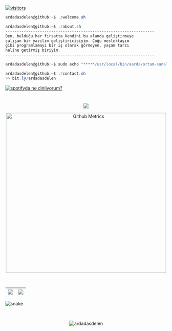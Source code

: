 [![visitors](https://visitor-badge.laobi.icu/badge?page_id=ardadasdelen.ardadasdelen)](https://bit.ly/ardadasdelen)
```csharp
ardadasdelen@github:~$ ./welcome.sh
```
```csharp
ardadasdelen@github:~$ ./about.sh
-----------------------------------------------------------------
Ben, bulduğu her fırsatta kendini bu alanda geliştirmeye 
çalışan bir yazılım geliştiricisiyim. Çoğu meslektaşım 
gibi programlamayı bir iş olarak görmeyen, yaşam tarzı 
haline getirmiş biriyim.
-----------------------------------------------------------------
```
```csharp
ardadasdelen@github:~$ sudo echo "*****/usr/local/bin/aarda/ortam-sanal-ama-suç-gerçek" >> /tmp/aarda$$
```
```csharp
ardadasdelen@github:~$ ./contact.sh
>> bit.ly/ardadasdelen
```
[![spotifyda ne dinliyorum?](https://spotify-github-profile.vercel.app/api/view?uid=su8ifhnt52og805ngstk1hcej&cover_image=true&theme=novatorem&bar_color=ae00ff&bar_color_cover=false)](https://open.spotify.com/user/su8ifhnt52og805ngstk1hcej)



#
<p align="center">
  <a href="https://bit.ly/ardadasdelen">
    <img src="https://activity-graph.herokuapp.com/graph?username=ardadasdelen&theme=react-dark" />
  </a>
</p>








<p align="center">
<img width="500" src="https://metrics.lecoq.io/ardadasdelen" alt="Github Metrics">
<br>
</p>
<br>

|![](https://github-readme-stats.vercel.app/api?username=ardadasdelen&&show_icons=true&title_color=ffffff&icon_color=bb2acf&text_color=daf7dc&bg_color=151515)|![](https://github-readme-stats.vercel.app/api/top-langs/?username=ardadasdelen&layout=compact&theme=tokyonight&langs_count=10)|
|-|-|



![snake](https://raw.githubusercontent.com/blueedgetechno/blueedgetechno/output/github-contribution-grid-snake.svg)

<br>
<p align="center"><p align="center"> <img src="https://komarev.com/ghpvc/?username=ardadasdelen" alt="ardadasdelen"/> </p>  </p>
<br>

